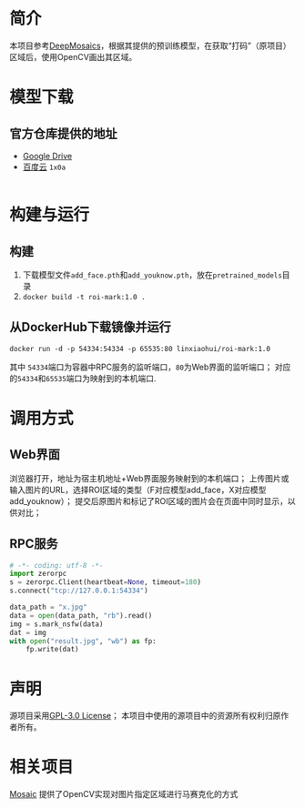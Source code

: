 # 简介
本项目参考[DeepMosaics](https://github.com/HypoX64/DeepMosaics)，根据其提供的预训练模型，在获取“打码”（原项目）区域后，使用OpenCV画出其区域。

# 模型下载
## 官方仓库提供的地址
   * [Google Drive](https://drive.google.com/open?id=1LTERcN33McoiztYEwBxMuRjjgxh4DEPs)
   * [百度云](https://pan.baidu.com/s/10rN3U3zd5TmfGpO_PEShqQ) `1x0a`

```
```

# 构建与运行
## 构建
   1. 下载模型文件`add_face.pth`和`add_youknow.pth`，放在`pretrained_models`目录
   2. `docker build -t roi-mark:1.0 .`

## 从DockerHub下载镜像并运行
   `docker run -d -p 54334:54334 -p 65535:80 linxiaohui/roi-mark:1.0`

其中 `54334`端口为容器中RPC服务的监听端口，`80`为Web界面的监听端口；
对应的`54334`和`65535`端口为映射到的本机端口.

# 调用方式

## Web界面
   浏览器打开，地址为宿主机地址+Web界面服务映射到的本机端口；
   上传图片或输入图片的URL，选择ROI区域的类型（F对应模型add_face，X对应模型add_youknow）；
   提交后原图片和标记了ROI区域的图片会在页面中同时显示，以供对比；

## RPC服务
```python
# -*- coding: utf-8 -*-
import zerorpc
s = zerorpc.Client(heartbeat=None, timeout=180)
s.connect("tcp://127.0.0.1:54334")

data_path = "x.jpg"
data = open(data_path, "rb").read()
img = s.mark_nsfw(data)
dat = img
with open("result.jpg", "wb") as fp:
    fp.write(dat)
```

# 声明
源项目采用[GPL-3.0 License](https://github.com/HypoX64/DeepMosaics/blob/master/LICENSE)；
本项目中使用的源项目中的资源所有权利归原作者所有。


# 相关项目
[Mosaic](../Mosaic) 提供了OpenCV实现对图片指定区域进行马赛克化的方式

